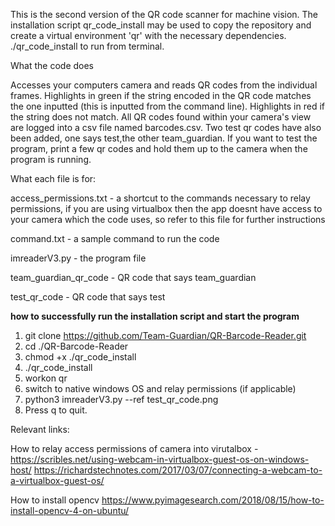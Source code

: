
This is the second version of the QR code scanner for machine vision. The installation script qr_code_install may be used to copy the repository and create a virtual environment 'qr' with the necessary dependencies. ./qr_code_install to run from terminal.

What the code does

Accesses your computers camera and reads QR codes from the individual frames. Highlights in green if the string encoded 
in the QR code matches the one inputted (this is inputted from the command line). Highlights in red if the string does not
match. All QR codes found within your camera's view are logged into a csv file named barcodes.csv. Two test qr codes have 
also been added, one says test,the other team_guardian. If you want to test the program, print a few qr codes and hold them up to the camera when the program is running.

What each file is for:

access_permissions.txt - a shortcut to the commands necessary to relay permissions, if you are using virtualbox then the app doesnt have access to your camera which the code uses, so refer to this file for further instructions

command.txt - a sample command to run the code

imreaderV3.py - the program file

team_guardian_qr_code - QR code that says team_guardian

test_qr_code - QR code that says test


<b> how to successfully run the installation script and start the program </b>

1. git clone https://github.com/Team-Guardian/QR-Barcode-Reader.git
2. cd ./QR-Barcode-Reader
3. chmod +x ./qr_code_install
4. ./qr_code_install
5. workon qr
6. switch to native windows OS and relay permissions (if applicable)
7. python3 imreaderV3.py --ref test_qr_code.png
8. Press q to quit.



Relevant links:

How to relay access permissions of camera into virutalbox - 
https://scribles.net/using-webcam-in-virtualbox-guest-os-on-windows-host/
https://richardstechnotes.com/2017/03/07/connecting-a-webcam-to-a-virtualbox-guest-os/

How to install opencv
https://www.pyimagesearch.com/2018/08/15/how-to-install-opencv-4-on-ubuntu/



